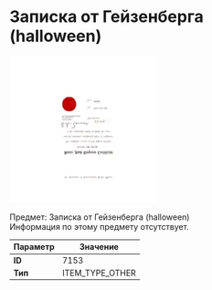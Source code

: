 # Записка от Гейзенберга (halloween)

![Item Image](../img/7153.webp?raw=true)

Предмет: Записка от Гейзенберга (halloween)<br>Информация по этому предмету отсутствует.


| Параметр | Значение |
|----------|----------|
| **ID** | 7153 |
| **Тип** | ITEM_TYPE_OTHER |

